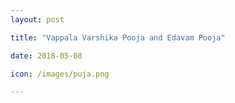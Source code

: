 ```yaml
---
layout: post

title: "Vappala Varshika Pooja and Edavam Pooja"

date: 2018-05-08

icon: /images/puja.png

---
```


